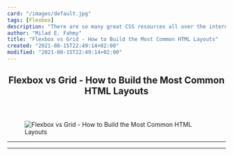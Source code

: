 ```yaml
---
card: "/images/default.jpg"
tags: [Flexbox]
description: "There are so many great CSS resources all over the internet. "
author: "Milad E. Fahmy"
title: "Flexbox vs Grid - How to Build the Most Common HTML Layouts"
created: "2021-08-15T22:49:14+02:00"
modified: "2021-08-15T22:49:14+02:00"
---
```

<div class="site-wrapper">
<main id="site-main" class="site-main outer">
<div class="inner">
<article class="post-full post tag-flexbox tag-css-grid tag-html tag-css ">
<header class="post-full-header">
<h1 class="post-full-title">Flexbox vs Grid - How to Build the Most Common HTML Layouts</h1>
</header>
<figure class="post-full-image">
<picture>
<source media="(max-width: 700px)" sizes="1px" srcset="data:image/gif;base64,R0lGODlhAQABAIAAAAAAAP///yH5BAEAAAAALAAAAAABAAEAAAIBRAA7 1w">
<source media="(min-width: 701px)" sizes="(max-width: 800px) 400px,
(max-width: 1170px) 700px,
1400px" srcset="/news/content/images/size/w300/2020/08/halacious-weRQAu9TA-A-unsplash-1.jpg 300w,
/news/content/images/size/w600/2020/08/halacious-weRQAu9TA-A-unsplash-1.jpg 600w,
/news/content/images/size/w1000/2020/08/halacious-weRQAu9TA-A-unsplash-1.jpg 1000w,
/news/content/images/size/w2000/2020/08/halacious-weRQAu9TA-A-unsplash-1.jpg 2000w">
<img onerror="this.style.display='none'" src="/news/content/images/size/w2000/2020/08/halacious-weRQAu9TA-A-unsplash-1.jpg" alt="Flexbox vs Grid - How to Build the Most Common HTML Layouts">
</picture>
</figure>
<section class="post-full-content">
<div class="post-content">
</code></pre>
</div>
<hr>
<hr>
</section>
</article>
</div>
</main>
</div>
<!-- Google Tag Manager (noscript) -->
<!-- End Google Tag Manager (noscript) -->
